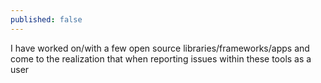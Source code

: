 ```yaml
---
published: false
---
```


I have worked on/with a few open source libraries/frameworks/apps and come to the realization that when reporting issues within these tools as a user 